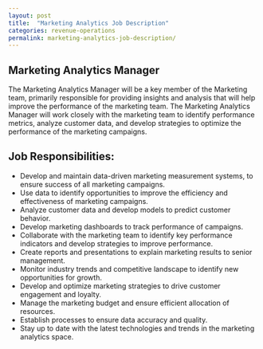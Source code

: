 ```yaml
---
layout: post
title:  "Marketing Analytics Job Description"
categories: revenue-operations
permalink: marketing-analytics-job-description/
---
```


## Marketing Analytics Manager

The Marketing Analytics Manager will be a key member of the Marketing team, primarily responsible for providing insights and analysis that will help improve the performance of the marketing team. The Marketing Analytics Manager will work closely with the marketing team to identify performance metrics, analyze customer data, and develop strategies to optimize the performance of the marketing campaigns. 

## Job Responsibilities: 

- Develop and maintain data-driven marketing measurement systems, to ensure success of all marketing campaigns.
- Use data to identify opportunities to improve the efficiency and effectiveness of marketing campaigns.
- Analyze customer data and develop models to predict customer behavior.
- Develop marketing dashboards to track performance of campaigns.
- Collaborate with the marketing team to identify key performance indicators and develop strategies to improve performance.
- Create reports and presentations to explain marketing results to senior management.
- Monitor industry trends and competitive landscape to identify new opportunities for growth.
- Develop and optimize marketing strategies to drive customer engagement and loyalty.
- Manage the marketing budget and ensure efficient allocation of resources.
- Establish processes to ensure data accuracy and quality.
- Stay up to date with the latest technologies and trends in the marketing analytics space.